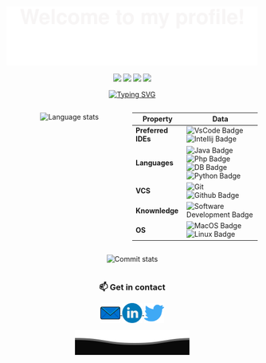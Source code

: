 

![](assets/Bottom_up.svg)

<div align="center">

![](https://img.shields.io/badge/status-updating-brightgreen.svg)
![](https://img.shields.io/badge/Python-3.10-FFD93F.svg)
![](https://img.shields.io/github/forks/Glydric/Glydric.svg?color=blue&logo=github)
![](https://visitor-badge.laobi.icu/badge?page_id=Glydric.Glydric)


[![Typing SVG](https://readme-typing-svg.herokuapp.com?&center=true&vCenter=true&width=600&lines=+I+am+Leonardo+Migliorelli;+Unicam+BSc+IT+student;Always+keep+learning+;+)](https://git.io/typing-svg)

<div style="display: flex; flex-wrap: wrap;">

  <div style="flex: 50%">

  ![Language stats](https://github-readme-stats.vercel.app/api/top-langs/?username=Glydric&theme=radical&layout=compact)

  </div><div style="flex: 50%">

  Property | Data
  --- | --- 
  **Preferred IDEs**  |![VsCode Badge](https://img.shields.io/badge/-VS%20Code-2088FF?style=flat&logo=VisualStudioCode&logoColor=white) ![Intellij Badge](https://img.shields.io/badge/-IntelliJ-2088FF?style=flat&logo=IntellijIdea&logoColor=white)
  **Languages**  | ![Java Badge](https://img.shields.io/badge/-Java-20881F?style=flat&logo=java&logoColor=white) ![Php Badge](https://img.shields.io/badge/-PHP-20881F?style=flat&logo=PHP&logoColor=white) ![DB Badge](https://img.shields.io/badge/MySql-20881F.svg?logo=MySql&logoColor=white) ![Python Badge](https://img.shields.io/badge/-Python-20881F?style=flat&logo=Python&logoColor=white) 
  **VCS** | ![Git](https://img.shields.io/badge/-Git%20-FF4400?style=flat&logo=Git&logoColor=white) ![Github Badge](https://img.shields.io/badge/-Github%20-FF4400?style=flat&logo=Github&logoColor=white) 
  **Knownledge**  | ![Software Development Badge](https://img.shields.io/badge/-Software%20Development-FF6600?style=flat&logoColor=white) <!-- ![IT Security](https://img.shields.io/badge/-IT%20Security-FF6600?style=flat&logoColor=white) -->
  **OS**  | ![MacOS Badge](https://img.shields.io/badge/MacOS-000000.svg?logo=apple) ![Linux Badge](https://img.shields.io/badge/Linux-000000?style=flat&logo=Linux&logoColor=white)

  </div>

  <div style="flex: 50%">

  ![Commit stats](https://github-readme-streak-stats.herokuapp.com/?user=Glydric)

  </div>

</div>


### 📫 Get in contact

<a href="https://twitter.com/leomiglio02" target="blank">
  <img align="center" src="assets/newmail.svg" alt="mail" height="40" width="40" />
</a>
<a href="https://www.linkedin.com/in/Glydric" target="blank">
  <img align="center" src="assets/linkedin.svg" alt="linkedin" height="40" width="40" />
</a>
<a href="mailto:leo@miglio.dev" target="blank">
  <img align="center" src="assets/twitter.svg" alt="twitter" height="40" width="40" />
</a>

![](assets/Bottom_down.svg)